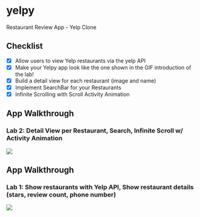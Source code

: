 # yelpy
Restaurant Review App - Yelp Clone

## Checklist
- [x] Allow users to view Yelp restaurants via the yelp API
- [x] Make your Yelpy app look like the one shown in the GIF introduction of the lab!
- [x] Build a detail view for each restaurant (image and name)
- [x] Implement SearchBar for your Restaurants
- [x] Infinite Scrolling with Scroll Activity Animation

## App Walkthrough
### Lab 2: Detail View per Restaurant, Search, Infinite Scroll w/ Activity Animation
![](Yelpy_Lab2.gif)

## App Walkthrough
### Lab 1: Show restaurants with Yelp API, Show restaurant details (stars, review count, phone number)
![](Yelpy.gif)
